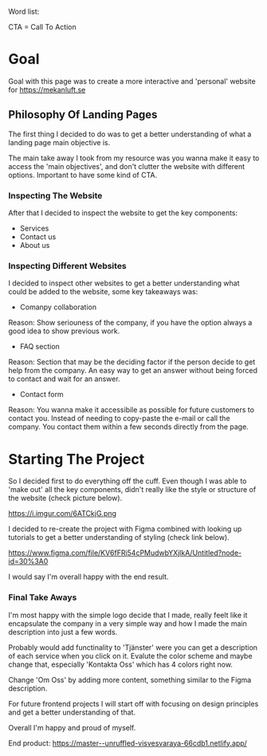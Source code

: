 Word list:

CTA = Call To Action

# Goal

Goal with this page was to create a more interactive and 'personal' website for https://mekanluft.se

## Philosophy Of Landing Pages

The first thing I decided to do was to get a better understanding of what a landing page main objective is.

The main take away I took from my resource was you wanna make it easy to access the 'main objectives', and don't clutter the website with different options. Important to have some kind of CTA.

### Inspecting The Website

After that I decided to inspect the website to get the key components:

* Services
* Contact us
* About us


### Inspecting Different Websites

I decided to inspect other websites to get a better understanding what could be added to the website, some key takeaways was:

* Comanpy collaboration

Reason: Show seriouness of the company, if you have the option always a good idea to show previous work. 

* FAQ section

Reason: Section that may be the deciding factor if the person decide to get help from the company. An easy way to get an answer without being     forced to contact and wait for an answer.

* Contact form

Reason: You wanna make it accessibile as possible for future customers to contact you. Instead of needing to copy-paste the e-mail or call the company. You contact them within a few seconds directly from the page.
  

# Starting The Project

So I decided first to do everything off the cuff. Even though I was able to 'make out' all the key components, didn't really like the style or structure of the website (check picture below). 

https://i.imgur.com/6ATCkjG.png

I decided to re-create the project with Figma combined with looking up tutorials to get a better understanding of styling (check link below).

https://www.figma.com/file/KV6fFRi54cPMudwbYXjlkA/Untitled?node-id=30%3A0

I would say I'm overall happy with the end result.

### Final Take Aways

I'm most happy with the simple logo decide that I made, really feelt like it encapsulate the company in a very simple way and how I made the main description into just a few words.

Probably would add functinality to 'Tjänster' were you can get a description of each service when you click on it. Evalute the color scheme and maybe change that, especially 'Kontakta Oss' which has 4 colors right now. 

Change 'Om Oss' by adding more content, something similar to the Figma description.

For future frontend projects I will start off with focusing on design principles and get a better understanding of that.

Overall I'm happy and proud of myself.

End product: https://master--unruffled-visvesvaraya-66cdb1.netlify.app/
